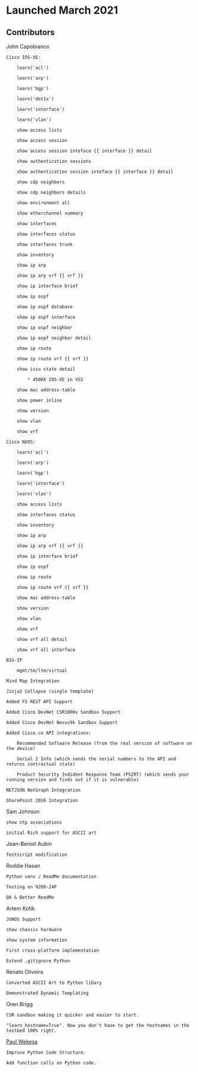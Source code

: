 # Launched March 2021 

## Contributors 

John Capobianco

    Cisco IOS-XE:
    
        learn('acl')

        learn('arp')
        
        learn('bgp')
        
        learn('dot1x')

        learn('interface')    
        
        learn('vlan')
    
        show access lists

        show access session

        show access session inteface {{ interface }} detail

        show authentication sessions

        show authentication session inteface {{ interface }} detail

        show cdp neighbors
        
        show cdp neighbors details

        show environment all

        show etherchannel summary

        show interfaces
        
        show interfaces status
    
        show interfaces trunk

        show inventory

        show ip arp

        show ip arp vrf {{ vrf }}

        show ip interface brief

        show ip ospf

        show ip ospf database

        show ip ospf interface

        show ip ospf neighbor

        show ip ospf neighbor detail

        show ip route

        show ip route vrf {{ vrf }}

        show issu state detail

            * 4500X IOS-XE in VSS 

        show mac address-table

        show power inline

        show version

        show vlan

        show vrf

    Cisco NXOS:

        learn('acl')

        learn('arp')

        learn('bgp')

        learn('interface')
        
        learn('vlan')

        show access lists
       
        show interfaces status
    
        show inventory

        show ip arp

        show ip arp vrf {{ vrf }}

        show ip interface brief

        show ip ospf

        show ip route

        show ip route vrf {{ vrf }}

        show mac address-table

        show version

        show vlan

        show vrf

        show vrf all detail

        show vrf all interface

    BIG-IP 

        mgmt/tm/ltm/virtual
    
    Mind Map Integration

    Jinja2 Collapse (single template)

    Added F5 REST API Support 

    Added Cisco DevNet CSR1000v Sandbox Support

    Added Cisco DevNet Nexus9k Sandbox Support

    Added Cisco.co API integrations:

        Recommended Software Release (from the real version of software on the device)

        Serial 2 Info (which sends the serial numbers to the API and returns contractual state)

        Product Security Indident Response Team (PSIRT) (which sends your running version and finds out if it is vulnerable)

    NETJSON NetGraph Integration

    SharePoint 2016 Integration

Sam Johnson

    show ntp associations 

    initial Rich support for ASCII art

Jean-Benoit Aubin

    Testscript modification

Roddie Hasan

    Python venv / ReadMe documentation
    
    Testing on 9200-24P
    
    QA & Better ReadMe 

Artem Kotik

    JUNOS Support 
    
    show chassis hardware
    
    show system information

    First cross-platform implementation
    
    Extend .gitignore Python
    
Renato Oliveira

    Converted ASCII Art to Python libary 

    Demonstrated Dynamic Templating

Oren Brigg

    CSR sandbox making it quicker and easier to start.
    
    "learn_hostname=True". Now you don't have to get the hostnames in the testbed 100% right.

[Paul Wekesa](https://github.com/Paul-weqe)

    Improve Python Code Structure.

    Add function calls on Python code.
